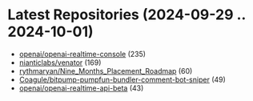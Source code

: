 # Latest Repositories (2024-09-29 .. 2024-10-01)

- [openai/openai-realtime-console](https://github.com/openai/openai-realtime-console) (235)
- [nianticlabs/venator](https://github.com/nianticlabs/venator) (169)
- [rythmaryan/Nine_Months_Placement_Roadmap](https://github.com/rythmaryan/Nine_Months_Placement_Roadmap) (60)
- [Coagule/bitpump-pumpfun-bundler-comment-bot-sniper](https://github.com/Coagule/bitpump-pumpfun-bundler-comment-bot-sniper) (49)
- [openai/openai-realtime-api-beta](https://github.com/openai/openai-realtime-api-beta) (43)

